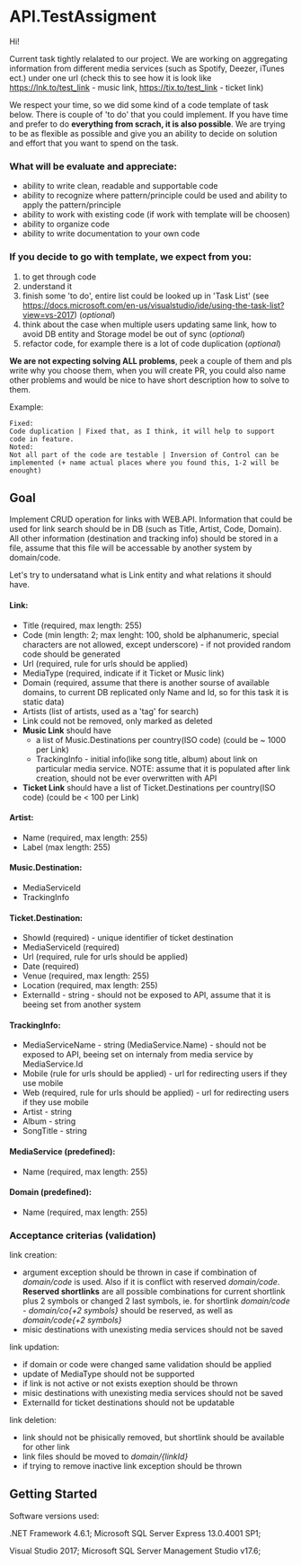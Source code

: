 # API.TestAssigment

Hi! 

Current task tightly relalated to our project. We are working on aggregating information from different media services (such as Spotify, Deezer, iTunes ect.) under one url (check this to see how it is look like https://lnk.to/test_link - music link, https://tix.to/test_link - ticket link)

We respect your time, so we did some kind of a code template of task below. There is couple of 'to do' that you could implement. If you have time and prefer to do **everything from scrach, it is also possible**. We are trying to be as flexible as possible and give you an ability to decide on solution and effort that you want to spend on the task. 

### What will be evaluate and appreciate:

- ability to write clean, readable and supportable code
- ability to recognize where pattern/principle could be used and ability to apply the pattern/principle
- ability to work with existing code (if work with template will be choosen)
- ability to organize code
- ability to write documentation to your own code		

### If you decide to go with template, we expect from you:

1. to get through code
2. understand it
3. finish some 'to do', entire list could be looked up in 'Task List' (see https://docs.microsoft.com/en-us/visualstudio/ide/using-the-task-list?view=vs-2017) (*optional*)
4. think about the case when multiple users updating same link, how to avoid DB entity and Storage model be out of sync (*optional*)
5. refactor code, for example there is a lot of code duplication (*optional*)

**We are not expecting solving ALL problems**, peek a couple of them and pls write why you choose them, when you will create PR, you could also name other problems and would be nice to have short description how to solve to them.

Example:
```
Fixed:
Code duplication | Fixed that, as I think, it will help to support code in feature.
Noted:
Not all part of the code are testable | Inversion of Control can be implemented (+ name actual places where you found this, 1-2 will be enought)
```

## Goal

Implement CRUD operation for links with WEB.API. Information that could be used for link search should be in DB (such as Title, Artist, Code, Domain). All other information (destination and tracking info) should be stored in a file, assume that this file will be accessable by another system by domain/code. 

Let's try to undersatand what is Link entity and what relations it should have.

#### Link:

- Title (required, max length: 255)
- Code  (min length: 2; max lenght: 100, shold be alphanumeric, special characters are not allowed, except underscore) - if not provided random code should be generated 
- Url   (required, rule for urls should be applied)
- MediaType (required, indicate if it Ticket or Music link)
- Domain  (required, assume that there is another sourse of available domains, to current DB replicated only Name and Id, so for this task it is static data)
- Artists (list of artists, used as a 'tag' for search)
- Link could not be removed, only marked as deleted
- **Music Link** should have 
  	* a list of Music.Destinations per country(ISO code) (could be ~ 1000 per Link)
  	* TrackingInfo - initial info(like song title, album) about link on particular media service. NOTE: assume that it is populated after link creation, should not be ever overwritten with API 
- **Ticket Link** should have a list of Ticket.Destinations per country(ISO code) (could be < 100 per Link)
		
#### Artist:		
- Name  (required, max length: 255)
- Label (max length: 255)
		
#### Music.Destination:
- MediaServiceId
- TrackingInfo
		
#### Ticket.Destination:
- ShowId   (required) - unique identifier of ticket destination
- MediaServiceId (required)
- Url		 (required, rule for urls should be applied)
- Date	 (required)
- Venue    (required, max length: 255)
- Location (required, max length: 255)
- ExternalId - string - should not be exposed to API, assume that it is beeing set from another system
		
#### TrackingInfo:
- MediaServiceName - string (MediaService.Name) - should not be exposed to API, beeing set on internaly from media service by MediaService.Id
- Mobile		(rule for urls should be applied) - url for redirecting users if they use mobile
- Web			(required, rule for urls should be applied) - url for redirecting users if they use mobile
- Artist		- string
- Album		- string
- SongTitle	- string 

#### MediaService (predefined):
- Name (required, max length: 255)

#### Domain (predefined):
- Name (required, max length: 255)

### Acceptance criterias (validation)

link creation: 
- argument exception should be thrown in case if combination of *domain/code* is used. Also if it is conflict with reserved *domain/code*. **Reserved shortlinks** are all possible combinations for current shortlink plus 2 symbols or changed 2 last symbols, ie. for shortlink *domain/code* - *domain/co{+2 symbols}* should be reserved, as well as *domain/code{+2 symbols}*
- misic destinations with unexisting media services should not be saved

link updation:
- if domain or code were changed same validation should be applied
- update of MediaType should not be supported
- if link is not active or not exists exeption should be thrown
- misic destinations with unexisting media services should not be saved
- ExternalId for ticket destinations should not be updatable

link deletion:
- link should not be phisically removed, but shortlink should be available for other link
- link files should be moved to *domain/{linkId}*
- if trying to remove inactive link exception should be thrown

## Getting Started

Software versions used:

  .NET Framework 4.6.1;
  Microsoft SQL Server Express 13.0.4001 SP1;
 
  Visual Studio 2017;
  Microsoft SQL Server Management Studio v17.6;
